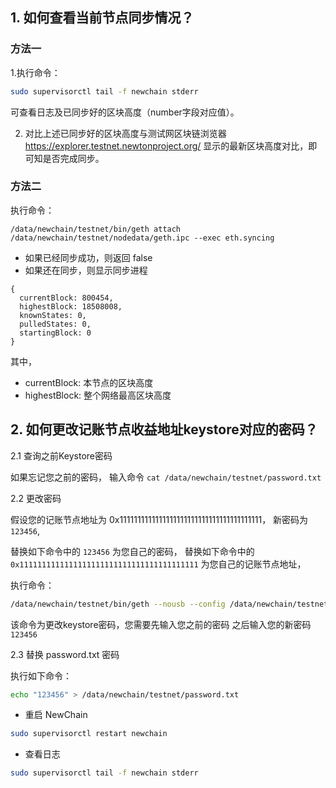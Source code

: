 
## 1. 如何查看当前节点同步情况？

### 方法一

1.执行命令：

```bash
sudo supervisorctl tail -f newchain stderr
```

可查看日志及已同步好的区块高度（number字段对应值）。

2. 对比上述已同步好的区块高度与测试网区块链浏览器 https://explorer.testnet.newtonproject.org/ 显示的最新区块高度对比，即可知是否完成同步。

### 方法二

执行命令：

```
/data/newchain/testnet/bin/geth attach /data/newchain/testnet/nodedata/geth.ipc --exec eth.syncing
```

* 如果已经同步成功，则返回 false
* 如果还在同步，则显示同步进程

```
{
  currentBlock: 800454,
  highestBlock: 18508008,
  knownStates: 0,
  pulledStates: 0,
  startingBlock: 0
}
```

其中，
* currentBlock: 本节点的区块高度
* highestBlock: 整个网络最高区块高度


## 2. 如何更改记账节点收益地址keystore对应的密码？

2.1 查询之前Keystore密码

如果忘记您之前的密码， 输入命令 `cat /data/newchain/testnet/password.txt`

2.2 更改密码

假设您的记账节点地址为 0x1111111111111111111111111111111111111111， 新密码为 `123456`, 

替换如下命令中的 `123456` 为您自己的密码，
替换如下命令中的 `0x1111111111111111111111111111111111111111` 为您自己的记账节点地址，

执行命令：

```bash
/data/newchain/testnet/bin/geth --nousb --config /data/newchain/testnet/conf/node.toml account update 0x1111111111111111111111111111111111111111
```

该命令为更改keystore密码，您需要先输入您之前的密码
之后输入您的新密码 `123456`

2.3 替换 password.txt 密码

执行如下命令：

```bash
echo "123456" > /data/newchain/testnet/password.txt
```

- 重启 NewChain

```bash
sudo supervisorctl restart newchain
```

- 查看日志

```bash
sudo supervisorctl tail -f newchain stderr
```
